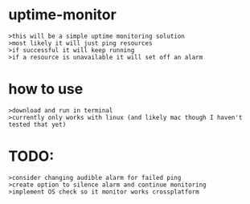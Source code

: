 # uptime-monitor

	>this will be a simple uptime monitoring solution
	>most likely it will just ping resources 
	>if successful it will keep running
	>if a resource is unavailable it will set off an alarm
# how to use
	>download and run in terminal
	>currently only works with linux (and likely mac though I haven't tested that yet)

# TODO:
	>consider changing audible alarm for failed ping
	>create option to silence alarm and continue monitoring
	>implement OS check so it monitor works crossplatform


